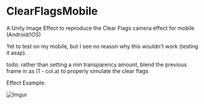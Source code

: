 # ClearFlagsMobile
A Unity Image Effect to reproduce the Clear Flags camera effect for mobile (Android/IOS)

Yet to test on my mobile, but I see no reason why this wouldn't work (testing it asap).

todo:
rather than setting a min transparency amount, blend the previous frame in as (1 - col.a) to properly simulate the clear flags

Effect Example:

![Imgur](http://i.imgur.com/fPu5vB7.png)
